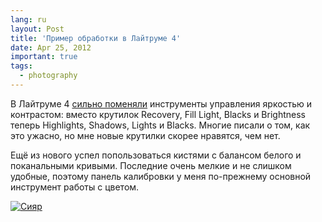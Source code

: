 ```yaml
---
lang: ru
layout: Post
title: 'Пример обработки в Лайтруме 4'
date: Apr 25, 2012
important: true
tags:
  - photography
---
```


В Лайтруме 4 [сильно поменяли](http://birdwatcher.ru/blog/5302 "Чего не хватает Лайтруму и что будет в 4-й версии") инструменты управления яркостью и контрастом: вместо крутилок Recovery, Fill Light, Blacks и Brightness теперь Highlights, Shadows, Lights и Blacks. Многие писали о том, как это ужасно, но мне новые крутилки скорее нравятся, чем нет.

Ещё из нового успел попользоваться кистями с балансом белого и поканальными кривыми. Последние очень мелкие и не слишком удобные, поэтому панель калибровки у меня по-прежнему основной инструмент работы с цветом.

[![Сияр](/images/blog/ciyar.jpg)](/images/blog/ciyar.jpg)
